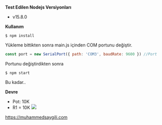 **Test Edilen Nodejs Versiyonları**
- v15.8.0

**Kullanım**
```shell
$ npm install
```
Yükleme bittikten sonra main.js içinden COM portunu değiştir.

```javascript
const port = new SerialPort({ path: 'COM3', baudRate: 9600 }) //Port
```
Portunu değiştirdikten sonra
```shell
$ npm start
```
Bu kadar..

**Devre**
- Pot: 10K
- R1 = 10K
![](https://i.ibb.co/LkFKt59/potdevre.png)

https://muhammedsaygili.com

